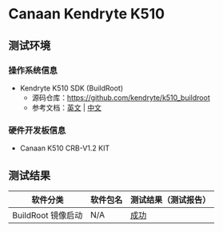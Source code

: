 # Canaan Kendryte K510

## 测试环境

### 操作系统信息

- Kendryte K510 SDK (BuildRoot)
    - 源码仓库：https://github.com/kendryte/k510_buildroot
    - 参考文档：[英文](https://github.com/kendryte/k510_buildroot) | [中文](https://github.com/kendryte/k510_buildroot/blob/dev/docs/README.zh-Hans.md)

### 硬件开发板信息

- Canaan K510 CRB-V1.2 KIT

## 测试结果

| 软件分类           | 软件包名 | 测试结果（测试报告） |
|----------------|----------|------------------|
| BuildRoot 镜像启动 | N/A      | [成功][BuildRoot]  |

[BuildRoot]: ./BuildRoot/README.md